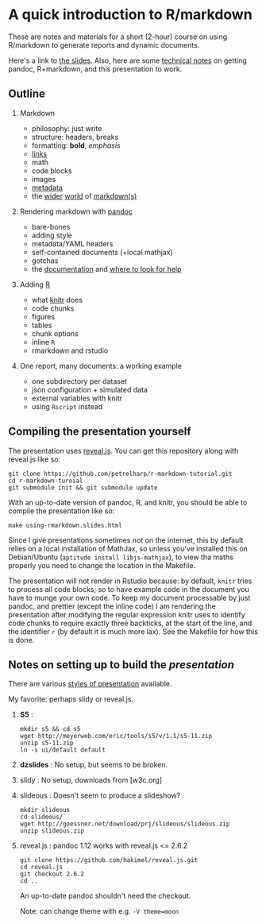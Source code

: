 A quick introduction to R/markdown
==================================

These are notes and materials for a short (2-hour) course on using R/markdown to generate reports
and dynamic documents.

Here's a link to [the slides](http://petrelharp.github.io/r-markdown-tutorial/using-rmarkdown.slides.html).
Also, here are some [technical notes](http://petrelharp.github.io/r-markdown-tutorial/technical-notes.html)
on getting pandoc, R+markdown, and this presentation to work.


Outline
-------

1.  Markdown

    * philosophy: just write
    * structure: headers, breaks
    * formatting: **bold**, *emphasis*
    * [links](Outline)
    * math
    * code blocks
    * images
    * [metadata](https://github.com/jgm/pandoc/issues/851)
    * the [wider](http://en.wikipedia.org/wiki/Markdown) [world](http://blog.codinghorror.com/standard-flavored-markdown/) of [markdown(s)](http://commonmark.org/)

2.  Rendering markdown with [pandoc](http://pandoc.org)

    * bare-bones
    * adding style
    * metadata/YAML headers
    * self-contained documents (+local mathjax)
    * gotchas
    * the [documentation](http://pandoc.org/README.html) and [where to look for help](http://stackoverflow.com/questions/tagged/pandoc?sort=frequent&pageSize=15)

3.  Adding [R](http://r-project.org/)

    * what [knitr](http://yihui.name/knitr/) does
    * code chunks
    * figures
    * tables
    * chunk options
    * inline `R`
    * rmarkdown and rstudio

4.  One report, many documents: a working example

    * one subdirectory per dataset
    * json configuration + simulated data
    * external variables with knitr
    * using `Rscript` instead



Compiling the presentation yourself
-----------------------------------


The presentation uses [reveal.js](http://lab.hakim.se/reveal-js/).
You can get this repository along with reveal.js like so:

````{.sh}
git clone https://github.com/petrelharp/r-markdown-tutorial.git
cd r-markdown-turoial
git submodule init && git submodule update
````

With an up-to-date version of pandoc, R, and knitr,
you should be able to compile the presentation like so:

````{.sh}
make using-rmarkdown.slides.html
````

Since I give presentations sometimes not on the internet,
this by default relies on a local installation of MathJax,
so unless you've installed this on Debian/Ubuntu (`aptitude install libjs-mathjax`),
to view tha maths properly you need to change the location in the Makefile.

The presentation will not render in Rstudio because:
by default, `knitr` tries to process all code blocks;
so to have example code in the document you have to munge your own code.
To keep my document processable by just pandoc, and prettier
(except the inline code)
I am rendering the presentation after modifying the regular expression knitr uses
to identify code chunks to require exactly three backticks,
at the start of the line, and the identifier `r`
(by default it is much more lax).
See the Makefile for how this is done.


Notes on setting up to build the *presentation*
----------------------------------------------

There are various [styles of presentation](http://pandoc.org/README.html#producing-slide-shows-with-pandoc) available.

My favorite: perhaps slidy or reveal.js.

1.  **S5** :

    ```{.sh}
    mkdir s5 && cd s5
    wget http://meyerweb.com/eric/tools/s5/v/1.1/s5-11.zip
    unzip s5-11.zip 
    ln -s ui/default default
    ```

2.  **dzslides** : No setup, but seems to be broken.

3.  slidy : No setup, downloads from [w3c.org]

4.  slideous : Doesn't seem to produce a slideshow?

    ```{.sh}    
    mkdir slideous
    cd slideous/
    wget http://goessner.net/download/prj/slideous/slideous.zip
    unzip slideous.zip 
    ```

5.  reveal.js : pandoc 1.12 works with reveal.js <= 2.6.2

    ```{.sh}
    git clone https://github.com/hakimel/reveal.js.git
    cd reveal.js
    git checkout 2.6.2
    cd ..
    ```

    An up-to-date pandoc shouldn't need the checkout.

    Note: can change theme with e.g. `-V theme=moon`

